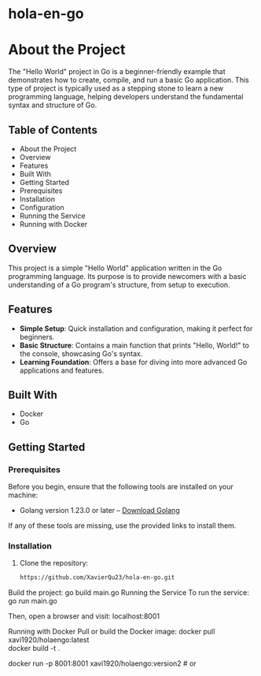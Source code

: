 ﻿# hola-en-go
# About the Project  
The "Hello World" project in Go is a beginner-friendly example that demonstrates how to create, compile, and run a basic Go application. This type of project is typically used as a stepping stone to learn a new programming language, helping developers understand the fundamental syntax and structure of Go.

## Table of Contents  
- About the Project  
- Overview  
- Features  
- Built With  
- Getting Started  
- Prerequisites  
- Installation  
- Configuration  
- Running the Service  
- Running with Docker   

## Overview  
This project is a simple "Hello World" application written in the Go programming language. Its purpose is to provide newcomers with a basic understanding of a Go program's structure, from setup to execution.

## Features  
- **Simple Setup**: Quick installation and configuration, making it perfect for beginners.  
- **Basic Structure**: Contains a main function that prints "Hello, World!" to the console, showcasing Go's syntax.  
- **Learning Foundation**: Offers a base for diving into more advanced Go applications and features.

## Built With  
- Docker  
- Go

## Getting Started  
### Prerequisites  
Before you begin, ensure that the following tools are installed on your machine:  
- Golang version 1.23.0 or later – [Download Golang](https://golang.org/dl/)

If any of these tools are missing, use the provided links to install them.

### Installation  
1. Clone the repository:  
   ```bash
   https://github.com/XavierQu23/hola-en-go.git

Build the project:
go build main.go
Running the Service
To run the service:
go run main.go

Then, open a browser and visit:
localhost:8001

Running with Docker
Pull or build the Docker image:
docker pull xavi1920/holaengo:latest  
docker build -t <any-name> .

docker run -p 8001:8001 xavi1920/holaengo:version2  # or <any-name>


